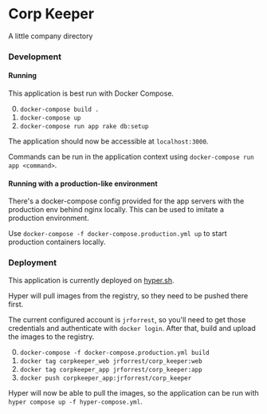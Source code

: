 # Corp Keeper

A little company directory

### Development

#### Running

This application is best run with Docker Compose.

0. `docker-compose build .`
0. `docker-compose up`
0. `docker-compose run app rake db:setup`

The application should now be accessible at `localhost:3000`.

Commands can be run in the application context using
`docker-compose run app <command>`.

#### Running with a production-like environment

There's a docker-compose config provided for the app servers with the
production env behind nginx locally.  This can be used to imitate a production
environment.

Use `docker-compose -f docker-compose.production.yml up` to start
production containers locally.

### Deployment

This application is currently deployed on [hyper.sh](https://hyper.sh/).

Hyper will pull images from the registry, so they need to be pushed there first.

The current configured account is `jrforrest`, so you'll need to get those
credentials and authenticate with `docker login`. After that, build and
upload the images to the registry.

0. `docker-compose -f docker-compose.production.yml build`
0. `docker tag corpkeeper_web jrforrest/corp_keeper:web`
0. `docker tag corpkeeper_app jrforrest/corp_keeper:app`
0. `docker push corpkeeper_app:jrforrest/corp_keeper`

Hyper will now be able to pull the images, so the application can be run with
`hyper compose up -f hyper-compose.yml`.
